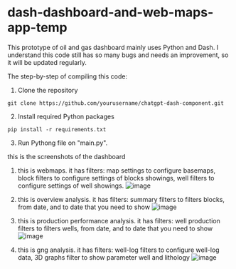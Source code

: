 # dash-dashboard-and-web-maps-app-temp

This prototype of oil and gas dashboard mainly uses Python and Dash. I understand this code still has so many bugs and needs an improvement, so it will be updated regularly.

The step-by-step of compiling this code:
1. Clone the repository
```
git clone https://github.com/yourusername/chatgpt-dash-component.git
```

2. Install required Python packages
```
pip install -r requirements.txt
```

3. Run Pythong file on "main.py".

this is the screenshots of the dashboard

1. this is webmaps. it has filters: map settings to configure basemaps, block filters to configure settings of blocks showings, well filters to configure settings of well showings.
![image](https://github.com/naufalmaa/dash-dashboard-and-web-maps-app-temp/assets/112636018/d3a56564-2337-47ac-9672-8dced89ffaed)

2. this is overview analysis. it has filters: summary filters to filters blocks, from date, and to date that you need to show 
![image](https://github.com/naufalmaa/dash-dashboard-and-web-maps-app-temp/assets/112636018/5d960861-6baa-4477-8c58-0dec8db4c998)

3. this is production performance analysis. it has filters: well production filters to filters wells, from date, and to date that you need to show 
![image](https://github.com/naufalmaa/dash-dashboard-and-web-maps-app-temp/assets/112636018/cf78b7a5-a246-418e-8e2d-7b7a4cbd7897)

4. this is gng analysis. it has filters: well-log filters to configure well-log data, 3D graphs filter to show parameter well and lithology 
![image](https://github.com/naufalmaa/dash-dashboard-and-web-maps-app-temp/assets/112636018/b58db49a-44f0-4336-b3bb-296ca89740eb)



